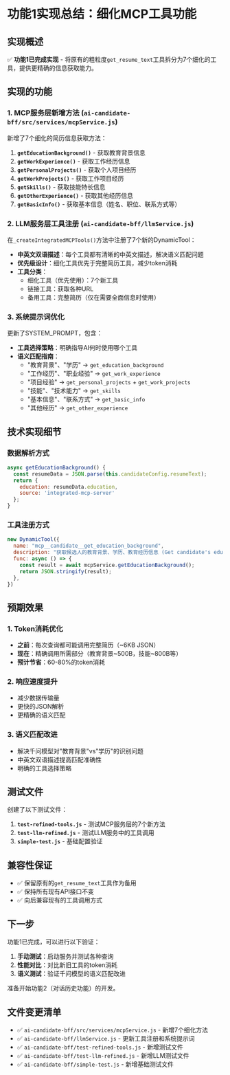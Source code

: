 # 功能1实现总结：细化MCP工具功能

## 实现概述

✅ **功能1已完成实现** - 将原有的粗粒度`get_resume_text`工具拆分为7个细化的工具，提供更精确的信息获取能力。

## 实现的功能

### 1. MCP服务层新增方法 (`ai-candidate-bff/src/services/mcpService.js`)

新增了7个细化的简历信息获取方法：

1. **`getEducationBackground()`** - 获取教育背景信息
2. **`getWorkExperience()`** - 获取工作经历信息  
3. **`getPersonalProjects()`** - 获取个人项目经历
4. **`getWorkProjects()`** - 获取工作项目经历
5. **`getSkills()`** - 获取技能特长信息
6. **`getOtherExperience()`** - 获取其他经历信息
7. **`getBasicInfo()`** - 获取基本信息（姓名、职位、联系方式等）

### 2. LLM服务层工具注册 (`ai-candidate-bff/llmService.js`)

在`_createIntegratedMCPTools()`方法中注册了7个新的DynamicTool：

- **中英文双语描述**：每个工具都有清晰的中英文描述，解决语义匹配问题
- **优先级设计**：细化工具优先于完整简历工具，减少token消耗
- **工具分类**：
  - 细化工具（优先使用）：7个新工具
  - 链接工具：获取各种URL
  - 备用工具：完整简历（仅在需要全面信息时使用）

### 3. 系统提示词优化

更新了SYSTEM_PROMPT，包含：

- **工具选择策略**：明确指导AI何时使用哪个工具
- **语义匹配指南**：
  - "教育背景"、"学历" → `get_education_background`
  - "工作经历"、"职业经验" → `get_work_experience`
  - "项目经验" → `get_personal_projects` + `get_work_projects`
  - "技能"、"技术能力" → `get_skills`
  - "基本信息"、"联系方式" → `get_basic_info`
  - "其他经历" → `get_other_experience`

## 技术实现细节

### 数据解析方式
```javascript
async getEducationBackground() {
  const resumeData = JSON.parse(this.candidateConfig.resumeText);
  return {
    education: resumeData.education,
    source: 'integrated-mcp-server'
  };
}
```

### 工具注册方式
```javascript
new DynamicTool({
  name: "mcp__candidate__get_education_background",
  description: "获取候选人的教育背景、学历、教育经历信息 (Get candidate's education background, academic qualifications, educational experience)",
  func: async () => {
    const result = await mcpService.getEducationBackground();
    return JSON.stringify(result);
  },
})
```

## 预期效果

### 1. Token消耗优化
- **之前**：每次查询都可能调用完整简历（~6KB JSON）
- **现在**：精确调用所需部分（教育背景~500B，技能~800B等）
- **预计节省**：60-80%的token消耗

### 2. 响应速度提升
- 减少数据传输量
- 更快的JSON解析
- 更精确的语义匹配

### 3. 语义匹配改进
- 解决千问模型对"教育背景"vs"学历"的识别问题
- 中英文双语描述提高匹配准确性
- 明确的工具选择策略

## 测试文件

创建了以下测试文件：

1. **`test-refined-tools.js`** - 测试MCP服务层的7个新方法
2. **`test-llm-refined.js`** - 测试LLM服务中的工具调用
3. **`simple-test.js`** - 基础配置验证

## 兼容性保证

- ✅ 保留原有的`get_resume_text`工具作为备用
- ✅ 保持所有现有API接口不变
- ✅ 向后兼容现有的工具调用方式

## 下一步

功能1已完成，可以进行以下验证：

1. **手动测试**：启动服务并测试各种查询
2. **性能对比**：对比新旧工具的token消耗
3. **语义测试**：验证千问模型的语义匹配改进

准备开始功能2（对话历史功能）的开发。

## 文件变更清单

- ✅ `ai-candidate-bff/src/services/mcpService.js` - 新增7个细化方法
- ✅ `ai-candidate-bff/llmService.js` - 更新工具注册和系统提示词
- ✅ `ai-candidate-bff/test-refined-tools.js` - 新增测试文件
- ✅ `ai-candidate-bff/test-llm-refined.js` - 新增LLM测试文件
- ✅ `ai-candidate-bff/simple-test.js` - 新增基础测试文件 